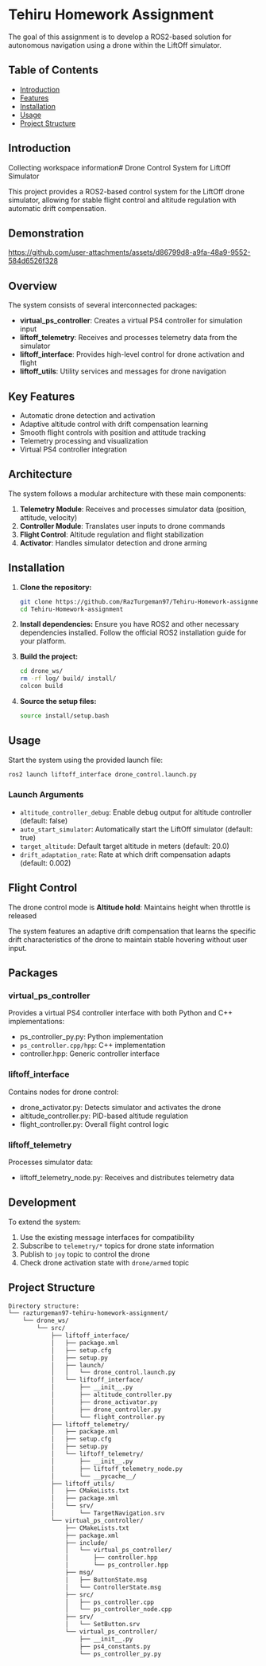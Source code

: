 # Tehiru Homework Assignment

The goal of this assignment is to develop a ROS2-based solution for autonomous navigation using a drone within the LiftOff simulator.

## Table of Contents
- [Introduction](#introduction)
- [Features](#features)
- [Installation](#installation)
- [Usage](#usage)
- [Project Structure](#project-structure)

## Introduction
Collecting workspace information# Drone Control System for LiftOff Simulator

This project provides a ROS2-based control system for the LiftOff drone simulator, allowing for stable flight control and altitude regulation with automatic drift compensation.

## Demonstration



https://github.com/user-attachments/assets/d86799d8-a9fa-48a9-9552-584d6526f328



## Overview

The system consists of several interconnected packages:

- **virtual_ps_controller**: Creates a virtual PS4 controller for simulation input
- **liftoff_telemetry**: Receives and processes telemetry data from the simulator
- **liftoff_interface**: Provides high-level control for drone activation and flight
- **liftoff_utils**: Utility services and messages for drone navigation

## Key Features

- Automatic drone detection and activation
- Adaptive altitude control with drift compensation learning
- Smooth flight controls with position and attitude tracking
- Telemetry processing and visualization
- Virtual PS4 controller integration

## Architecture

The system follows a modular architecture with these main components:

1. **Telemetry Module**: Receives and processes simulator data (position, attitude, velocity)
2. **Controller Module**: Translates user inputs to drone commands
3. **Flight Control**: Altitude regulation and flight stabilization
4. **Activator**: Handles simulator detection and drone arming

## Installation

1. **Clone the repository:**
    ```sh
    git clone https://github.com/RazTurgeman97/Tehiru-Homework-assignment.git
    cd Tehiru-Homework-assignment
    ```

2. **Install dependencies:**
    Ensure you have ROS2 and other necessary dependencies installed. Follow the official ROS2 installation guide for your platform.

3. **Build the project:**
    ```sh
    cd drone_ws/
    rm -rf log/ build/ install/
    colcon build
    ```

4. **Source the setup files:**
    ```sh
    source install/setup.bash
    ```

## Usage

Start the system using the provided launch file:

```bash
ros2 launch liftoff_interface drone_control.launch.py
```

### Launch Arguments

- `altitude_controller_debug`: Enable debug output for altitude controller (default: false)
- `auto_start_simulator`: Automatically start the LiftOff simulator (default: true)
- `target_altitude`: Default target altitude in meters (default: 20.0)
- `drift_adaptation_rate`: Rate at which drift compensation adapts (default: 0.002)

## Flight Control

The drone control mode is **Altitude hold**: Maintains height when throttle is released

The system features an adaptive drift compensation that learns the specific drift characteristics of the drone to maintain stable hovering without user input.

## Packages

### virtual_ps_controller

Provides a virtual PS4 controller interface with both Python and C++ implementations:
- ps_controller_py.py: Python implementation 
- `ps_controller.cpp/hpp`: C++ implementation
- controller.hpp: Generic controller interface

### liftoff_interface

Contains nodes for drone control:
- drone_activator.py: Detects simulator and activates the drone
- altitude_controller.py: PID-based altitude regulation
- flight_controller.py: Overall flight control logic

### liftoff_telemetry

Processes simulator data:
- liftoff_telemetry_node.py: Receives and distributes telemetry data

## Development

To extend the system:

1. Use the existing message interfaces for compatibility
2. Subscribe to `telemetry/*` topics for drone state information
3. Publish to `joy` topic to control the drone
4. Check drone activation state with `drone/armed` topic


## Project Structure
```bash
Directory structure:
└── razturgeman97-tehiru-homework-assignment/
    └── drone_ws/
        └── src/
            ├── liftoff_interface/
            │   ├── package.xml
            │   ├── setup.cfg
            │   ├── setup.py
            │   ├── launch/
            │   │   └── drone_control.launch.py
            │   └── liftoff_interface/
            │       ├── __init__.py
            │       ├── altitude_controller.py
            │       ├── drone_activator.py
            │       ├── drone_controller.py
            │       └── flight_controller.py
            ├── liftoff_telemetry/
            │   ├── package.xml
            │   ├── setup.cfg
            │   ├── setup.py
            │   └── liftoff_telemetry/
            │       ├── __init__.py
            │       ├── liftoff_telemetry_node.py
            │       └── __pycache__/
            ├── liftoff_utils/
            │   ├── CMakeLists.txt
            │   ├── package.xml
            │   └── srv/
            │       └── TargetNavigation.srv
            └── virtual_ps_controller/
                ├── CMakeLists.txt
                ├── package.xml
                ├── include/
                │   └── virtual_ps_controller/
                │       ├── controller.hpp
                │       └── ps_controller.hpp
                ├── msg/
                │   ├── ButtonState.msg
                │   └── ControllerState.msg
                ├── src/
                │   ├── ps_controller.cpp
                │   └── ps_controller_node.cpp
                ├── srv/
                │   └── SetButton.srv
                └── virtual_ps_controller/
                    ├── __init__.py
                    ├── ps4_constants.py
                    └── ps_controller_py.py
```

